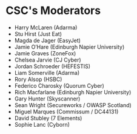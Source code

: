 # CSC's Moderators

- Harry McLaren (Adarma)
- Stu Hirst (Just Eat)
- Magda de Jager (EasyJet)
- Jamie O’Hare (Edinburgh Napier University)
- Jamie Graves (ZoneFox)
- Chelsea Jarvie (CJ Cyber)
- Jordan Schroeder (HEFESTIS)
- Liam Somerville (Adarma)
- Rory Alsop (HSBC)
- Federico Charosky (Quorum Cyber)
- Rich Macfarlane (Edinburgh Napier University)
- Gary Hunter (Skyscanner)
- Sean Wright (Secureworks / OWASP Scotland)
- Miguel Marques (Commissum / DC44131)
- David Stubley (7 Elements)
- Sophie Lanc (Cyborn)
